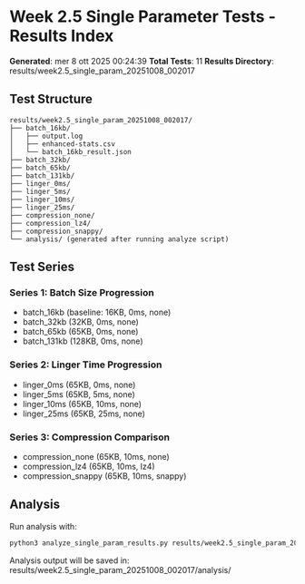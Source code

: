 # Week 2.5 Single Parameter Tests - Results Index

**Generated**: mer  8 ott 2025 00:24:39
**Total Tests**: 11
**Results Directory**: results/week2.5_single_param_20251008_002017

## Test Structure

```
results/week2.5_single_param_20251008_002017/
├── batch_16kb/
│   ├── output.log
│   ├── enhanced-stats.csv
│   └── batch_16kb_result.json
├── batch_32kb/
├── batch_65kb/
├── batch_131kb/
├── linger_0ms/
├── linger_5ms/
├── linger_10ms/
├── linger_25ms/
├── compression_none/
├── compression_lz4/
├── compression_snappy/
└── analysis/ (generated after running analyze script)
```

## Test Series

### Series 1: Batch Size Progression
- batch_16kb (baseline: 16KB, 0ms, none)
- batch_32kb (32KB, 0ms, none)
- batch_65kb (65KB, 0ms, none)
- batch_131kb (128KB, 0ms, none)

### Series 2: Linger Time Progression
- linger_0ms (65KB, 0ms, none)
- linger_5ms (65KB, 5ms, none)
- linger_10ms (65KB, 10ms, none)
- linger_25ms (65KB, 25ms, none)

### Series 3: Compression Comparison
- compression_none (65KB, 10ms, none)
- compression_lz4 (65KB, 10ms, lz4)
- compression_snappy (65KB, 10ms, snappy)

## Analysis

Run analysis with:
```bash
python3 analyze_single_param_results.py results/week2.5_single_param_20251008_002017
```

Analysis output will be saved in: results/week2.5_single_param_20251008_002017/analysis/
